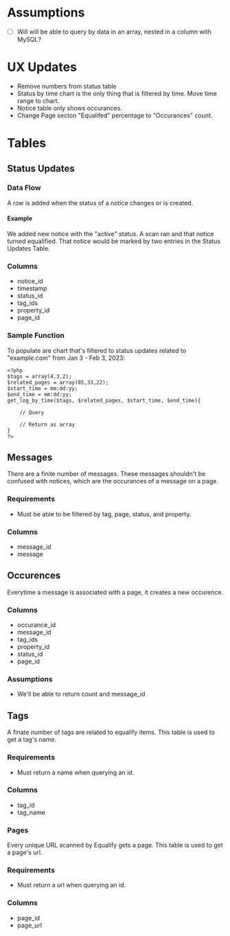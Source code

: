 # Assumptions
- [ ] Will will be able to query by data in an array, nested in a column with MySQL?

# UX Updates
- Remove numbers from status table
- Status by time chart is the only thing that is filtered by time. Move time range to chart.
- Notice table only shows occurances.
- Change Page secton "Equalifed" percentage to "Occurances" count.

# Tables

## Status Updates

### Data Flow
A row is added when the status of a notice changes or is created.

#### Example
We added new notice with the "active" status. A scan ran and that notice turned equalified. That notice would be marked by two entries in the Status Updates Table.

### Columns
- notice_id
- timestamp
- status_id
- tag_ids
- property_id
- page_id

### Sample Function
To populate are chart that's filtered to status updates related to "example.com" from Jan 3 - Feb 3, 2023:

```
<?php
$tags = array(4,3,2);
$related_pages = array(85,33,22);
$start_time = mm:dd:yy;
$end_time = mm:dd:yy;
get_log_by_time($tags, $related_pages, $start_time, $end_time){
    
    // Query

    // Return as array
}
?>
```

## Messages
There are a finite number of messages. These messages shouldn't be confused with notices, which are the occurances of a message on a page.

### Requirements
- Must be able to be filtered by tag, page, status, and property.

### Columns
- message_id
- message

## Occurences
Everytime a message is associated with a page, it creates a new occurence.

### Columns
- occurance_id
- message_id
- tag_ids
- property_id
- status_id
- page_id

### Assumptions
- We'll be able to return count and message_id

## Tags
A finate number of tags are related to equalify items. This table is used to get a tag's name.

### Requirements
- Must return a name when querying an id.

### Columns
- tag_id
- tag_name

### Pages
Every unique URL scanned by Equalify gets a page. This table is used to get a page's url.

### Requirements
- Must return a url when querying an id.

### Columns
- page_id
- page_url



